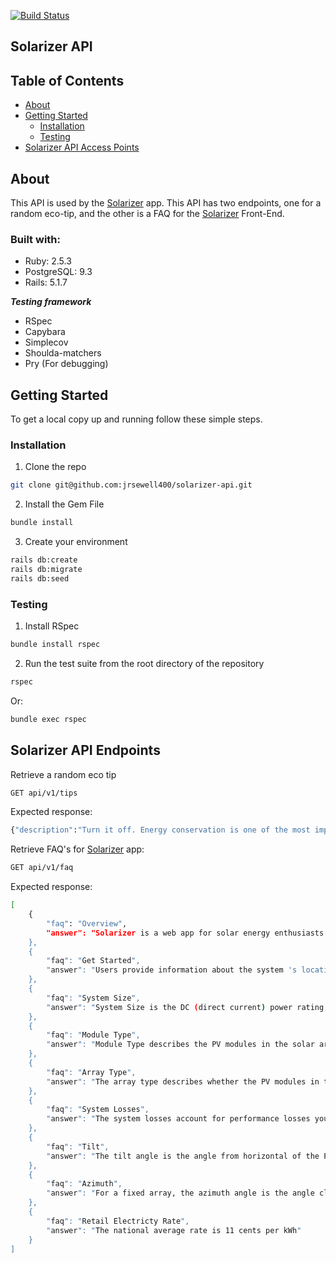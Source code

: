 [![Build Status](https://travis-ci.com/jrsewell400/solarizer-api.svg?branch=master)](https://travis-ci.com/github/jrsewell400/solarizer-api)
## Solarizer API

## Table of Contents

* [About](#about)
* [Getting Started](#getting-started)
  * [Installation](#installation)
  * [Testing](#testing)
* [Solarizer API Access Points](#solarizer-api-endpoints)

## About

This API is used by the [Solarizer](https://github.com/PaulDebevec/solarizer) app. This API has two endpoints, one for a random eco-tip, and the other is a FAQ for the [Solarizer](https://github.com/PaulDebevec/solarizer) Front-End.

### Built with:

- Ruby: 2.5.3
- PostgreSQL: 9.3
- Rails: 5.1.7

***Testing framework***
- RSpec
- Capybara
- Simplecov
- Shoulda-matchers
- Pry (For debugging)

## Getting Started

To get a local copy up and running follow these simple steps. 

### Installation

1. Clone the repo
```sh
git clone git@github.com:jrsewell400/solarizer-api.git
```
2. Install the Gem File
```sh
bundle install
```
3. Create your environment
```sh
rails db:create
rails db:migrate
rails db:seed
```

### Testing

1. Install RSpec

```sh
bundle install rspec
```
2. Run the test suite from the root directory of the repository

```sh
rspec 
```
Or:

```sh
bundle exec rspec 
```

## Solarizer API Endpoints

Retrieve a random eco tip
```sh
GET api/v1/tips
```
Expected response: 
```sh
{"description":"Turn it off. Energy conservation is one of the most important things you can do to reduce your carbon footprint."}
```
Retrieve FAQ's for [Solarizer](https://github.com/PaulDebevec/solarizer) app:
```sh
GET api/v1/faq
```
Expected response: 
```sh
[
    {
        "faq": "Overview",
        "answer": "Solarizer is a web app for solar energy enthusiasts seeking estimates on electricity production of a photovoltaic (PV) system based on a few simple inputs."
    },
    {
        "faq": "Get Started",
        "answer": "Users provide information about the system 's location, basic design parameters, and an optional historical monthly energy usage. Solarizer calculates estimates of the system 's annual and monthly electricity production, and an estimate of the value of that electricity."
    },
    {
        "faq": "System Size",
        "answer": "System Size is the DC (direct current) power rating of the PV array in kilowatts (kW) at standard test conditions. The default size if usually 4kW."
    },
    {
        "faq": "Module Type",
        "answer": "Module Type describes the PV modules in the solar array.  Most module types will be Standard."
    },
    {
        "faq": "Array Type",
        "answer": "The array type describes whether the PV modules in the array are fixed, or whether they move to track the movement of the sun across the sky with one or two axes of rotation. The default value is for a fixed array, For systems with fixed arrays, you can choose between an open rack or a roof mount option. The open rack option is appropriate for ground-mounted systems"
    },
    {
        "faq": "System Losses",
        "answer": "The system losses account for performance losses you would expect in a real system that are not explicitly calculated by Solarizer. Several categories make up the system losses, including soiling, shading, snow, and more.  The default system loss percentage is 14%"
    },
    {
        "faq": "Tilt",
        "answer": "The tilt angle is the angle from horizontal of the PV modules in the array. For a fixed array, the tilt angle is genereally between 0-45%. The default value is 20 degrees."
    },
    {
        "faq": "Azimuth",
        "answer": "For a fixed array, the azimuth angle is the angle clockwise from true north describing the direction that the array faces. An azimuth angle of 180° is for a south-facing array, and an azimuth angle of zero degrees is for a north-facing array. For reference: N = 0°, NE = 45°, E = 90°, SE = 135°, S = 180°, SW = 225°, W = 270°, SW = 315 °"
    },
    {
        "faq": "Retail Electricty Rate",
        "answer": "The national average rate is 11 cents per kWh"
    }
]

```
